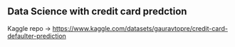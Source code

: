 ## Data Science with credit card predction

Kaggle repo -> https://www.kaggle.com/datasets/gauravtopre/credit-card-defaulter-prediction



